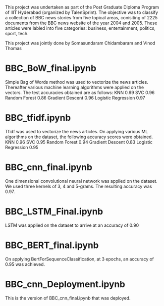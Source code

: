 This project was undertaken as part of the Post Graduate Diploma Program of IIIT Hyderabad (organized by TalenSprint). The objective was to classify a collection of BBC news stories from five topical areas, conisiting of 2225 documents from the BBC news website of the year 2004 and 2005. These articles were labled into five categories:  business, entertainment, politics, sport, tech.

This project was jointly done by Somasundaram Chidambaram and Vinod Thomas

# BBC_BoW_final.ipynb

Simple Bag of Words method was used to vectorize the news articles. Thereafter various machine learning algorithms were applied on the vectors. The test accuracies obtained are as follows: 
KNN 0.69
SVC 0.96
Random Forest 0.86
Gradient Descent 0.96
Logistic Regression 0.97

# BBC_tfidf.ipynb
Tfidf was used to vectorize the news articles. On applying various ML algorithms on the dataset, the following accuracy scores were obtained. 
KNN 0.96
SVC 0.95
Random Forest 0.94
Gradient Descent 0.83
Logistic Regression 0.95

# BBC_cnn_final.ipynb
One dimensional convolutional neural network was applied on the dataset. We used three kernels of 3, 4 and 5-grams. The resulting accuracy was 0.97.

# BBC_LSTM_Final.ipynb
LSTM was applied on the dataset to arrive at an accuracy of 0.90

# BBC_BERT_final.ipynb
On applying BertForSequenceClassification, at 3 epochs, an accuracy of 0.95 was achieved.

# BBC_cnn_Deployment.ipynb
This is the version of BBC_cnn_final.ipynb that was deployed.
